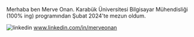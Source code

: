 Merhaba ben Merve Onan. 
Karabük Üniversitesi Bilgisayar Mühendisliği (100% ing) programından Şubat 2024'te mezun oldum.

![linkedin](https://img.shields.io/badge/Linkedin-000000?style=for-the-badge&logo=Linkedin&logoColor=white) www.linkedin.com/in/merveonan


